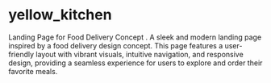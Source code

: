 # yellow_kitchen
Landing Page for Food Delivery Concept .  A sleek and modern landing page inspired by a food delivery design concept. This page features a user-friendly layout with vibrant visuals, intuitive navigation, and responsive design, providing a seamless experience for users to explore and order their favorite meals.
